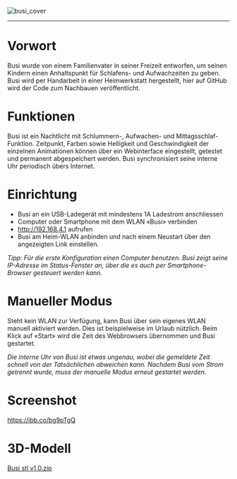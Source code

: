 ![busi_cover](https://user-images.githubusercontent.com/11134705/182131555-211ecd85-fe14-4493-8667-a41c6dd720cc.png)

---

# Vorwort


Busi wurde von einem Familienvater in seiner Freizeit entworfen, um seinen Kindern einen Anhaltspunkt für Schlafens- und Aufwachzeiten zu geben.
Busi wird per Handarbeit in einer Heimwerkstatt hergestellt, hier auf GitHub wird der Code zum Nachbauen veröffentlicht.

# Funktionen

Busi ist ein Nachtlicht mit Schlummern-, Aufwachen- und Mittagsschlaf-Funktion. Zeitpunkt, Farben sowie Helligkeit und Geschwindigkeit der einzelnen Animationen können über ein Webinterface eingestellt, getestet und permanent abgespeichert werden. Busi synchronisiert seine interne Uhr periodisch übers Internet.

# Einrichtung

-	Busi an ein USB-Ladegerät mit mindestens 1A Ladestrom anschliessen
-	Computer oder Smartphone mit dem WLAN «Busi» verbinden
-	http://192.168.4.1 aufrufen
- Busi am Heim-WLAN anbinden und nach einem Neustart über den angezeigten Link einstellen.

*Tipp: Für die erste Konfiguration einen Computer benutzen. Busi zeigt seine IP-Adresse im Status-Fenster an, über die es auch per Smartphone-Browser gesteuert werden kann.*

# Manueller Modus

Steht kein WLAN zur Verfügung, kann Busi über sein eigenes WLAN manuell aktiviert werden. Dies ist beispielweise im Urlaub nützlich. Beim Klick auf «Start» wird die Zeit des Webbrowsers übernommen und Busi gestartet. 

*Die interne Uhr von Busi ist etwas ungenau, wobei die gemeldete Zeit schnell von der Tatsächlichen abweichen kann. Nachdem Busi vom Strom getrennt wurde, muss der manuelle Modus erneut gestartet werden.*

# Screenshot

https://ibb.co/bg9pTgQ

# 3D-Modell

[Busi stl v1.0.zip](https://github.com/buesche87/Busi/files/9551701/Busi.stl.v1.0.zip)
